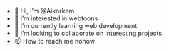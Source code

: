 - 👋 Hi, I’m @Aikorkem
- 👀 I’m interested in webtoons
- 🌱 I’m currently learning web development
- 💞️ I’m looking to collaborate on interesting projects
- 📫 How to reach me nohow

<!---
Aikorkem/Aikorkem is a ✨ special ✨ repository because its `README.md` (this file) appears on your GitHub profile.
You can click the Preview link to take a look at your changes.
--->
